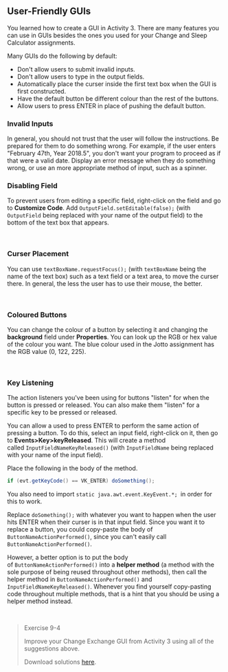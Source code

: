 ## User-Friendly GUIs

You learned how to create a GUI in Activity 3. There are many features you can use in GUIs besides the ones you used for your Change and Sleep Calculator assignments.

Many GUIs do the following by default:

* Don't allow users to submit invalid inputs.
* Don't allow users to type in the output fields.
* Automatically place the curser inside the first text box when the GUI is first constructed.
* Have the default button be different colour than the rest of the buttons.
* Allow users to press ENTER in place of pushing the default button.
 

### Invalid Inputs

In general, you should not trust that the user will follow the instructions. Be prepared for them to do something wrong. For example, if the user enters "February 47th, Year 2018.5", you don't want your program to proceed as if that were a valid date. Display an error message when they do something wrong, or use an more appropriate method of input, such as a spinner.

 
### Disabling Field

To prevent users from editing a specific field, right-click on the field and go to **Customize Code**. Add `OutputField.setEditable(false);` (with `OutputField` being replaced with your name of the output field) to the bottom of the text box that appears. 

 
### Curser Placement

You can use `textBoxName.requestFocus();` (with `textBoxName` being the name of the text box) such as a text field or a text area, to move the curser there. In general, the less the user has to use their mouse, the better. 

   
### Coloured Buttons

You can change the colour of a button by selecting it and changing the **background** field under **Properties**. You can look up the RGB or hex value of the colour you want. The blue colour used in the Jotto assignment has the RGB value (0, 122, 225).

  
### Key Listening

The action listeners you've been using for buttons "listen" for when the button is pressed or released. You can also make them "listen" for a specific key to be pressed or released.

You can allow a used to press ENTER to perform the same action of pressing a button. To do this, select an input field, right-click on it, then go to **Events>Key>keyReleased**. This will create a method called `InputFieldNameKeyReleased()` (with `InputFieldName` being replaced with your name of the input field).

Place the following in the body of the method.
```java
if (evt.getKeyCode() == VK_ENTER) doSomething();
```
You also need to import `static java.awt.event.KeyEvent.*; `in order for this to work.

Replace `doSomething();` with whatever you want to happen when the user hits ENTER when their curser is in that input field. Since you want it to replace a button, you could copy-paste the body of `ButtonNameActionPerformed()`, since you can't easily call `ButtonNameActionPerformed()`.

However, a better option is to put the body of `ButtonNameActionPerformed()` into a **helper method** (a method with the sole purpose of being reused throughout other methods), then call the helper method in `ButtonNameActionPerformed()` and `InputFieldNameKeyReleased()`. Whenever you find yourself copy-pasting code throughout multiple methods, that is a hint that you should be using a helper method instead.

 
> Exercise 9-4
> 
> Improve your Change Exchange GUI from Activity 3 using all of the suggestions above.
> 
> Download solutions [here](../Java_Programs/ChangeVersion2.zip).

